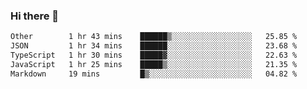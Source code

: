 ### Hi there 👋

<!--
**WShiBin/WShiBin** is a ✨ _special_ ✨ repository because its `README.md` (this file) appears on your GitHub profile.

Here are some ideas to get you started:

- 🔭 I’m currently working on ...
- 🌱 I’m currently learning ...
- 👯 I’m looking to collaborate on ...
- 🤔 I’m looking for help with ...
- 💬 Ask me about ...
- 📫 How to reach me: ...
- 😄 Pronouns: ...
- ⚡ Fun fact: ...
-->

<!--START_SECTION:waka-->

```txt
Other        1 hr 43 mins    ██████▒░░░░░░░░░░░░░░░░░░   25.85 %
JSON         1 hr 34 mins    ██████░░░░░░░░░░░░░░░░░░░   23.68 %
TypeScript   1 hr 30 mins    █████▓░░░░░░░░░░░░░░░░░░░   22.63 %
JavaScript   1 hr 25 mins    █████▒░░░░░░░░░░░░░░░░░░░   21.35 %
Markdown     19 mins         █▒░░░░░░░░░░░░░░░░░░░░░░░   04.82 %
```

<!--END_SECTION:waka-->
